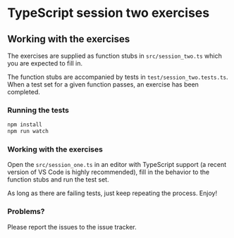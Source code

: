 # TypeScript session two exercises

## Working with the exercises

The exercises are supplied as function stubs in `src/session_two.ts` which you are expected to fill in.

The function stubs are accompanied by tests in `test/session_two.tests.ts`. When a test set for a given function passes, an exercise has been completed.

### Running the tests

```bash
npm install
npm run watch
```

### Working with the exercises

Open the `src/session_one.ts` in an editor with TypeScript support (a recent version of VS Code is highly recommended), fill in the behavior to the function stubs and run the test set.

As long as there are failing tests, just keep repeating the process. Enjoy!

### Problems?

Please report the issues to the issue tracker.
